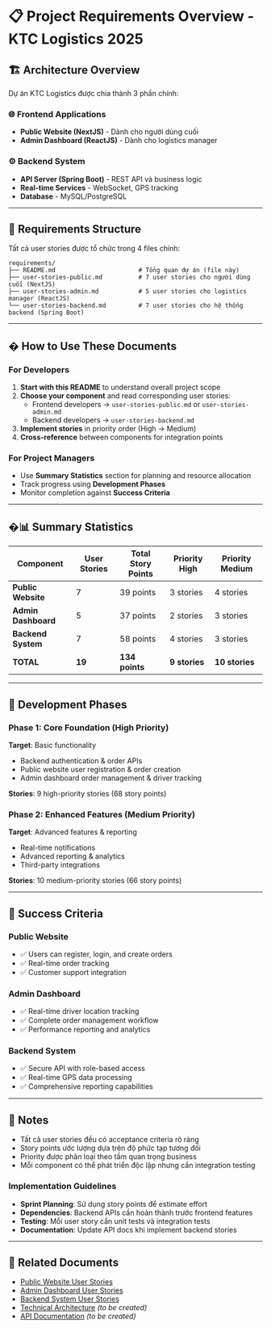 # 📋 Project Requirements Overview - KTC Logistics 2025

## 🏗️ Architecture Overview

Dự án KTC Logistics được chia thành 3 phần chính:

### 🌐 **Frontend Applications**

- **Public Website (NextJS)** - Dành cho người dùng cuối
- **Admin Dashboard (ReactJS)** - Dành cho logistics manager

### ⚙️ **Backend System**

- **API Server (Spring Boot)** - REST API và business logic
- **Real-time Services** - WebSocket, GPS tracking
- **Database** - MySQL/PostgreSQL

---

## 📁 Requirements Structure

Tất cả user stories được tổ chức trong 4 files chính:

```
requirements/
├── README.md                       # Tổng quan dự án (file này)
├── user-stories-public.md          # 7 user stories cho người dùng cuối (NextJS)
├── user-stories-admin.md           # 5 user stories cho logistics manager (ReactJS)
└── user-stories-backend.md         # 7 user stories cho hệ thống backend (Spring Boot)
```

---

## � How to Use These Documents

### For Developers

1. **Start with this README** to understand overall project scope
2. **Choose your component** and read corresponding user stories:
   - Frontend developers → `user-stories-public.md` or `user-stories-admin.md`
   - Backend developers → `user-stories-backend.md`
3. **Implement stories** in priority order (High → Medium)
4. **Cross-reference** between components for integration points

### For Project Managers

- Use **Summary Statistics** section for planning and resource allocation
- Track progress using **Development Phases**
- Monitor completion against **Success Criteria**

---

## �📊 Summary Statistics

| Component | User Stories | Total Story Points | Priority High | Priority Medium |
|-----------|--------------|-------------------|---------------|-----------------|
| **Public Website** | 7 | 39 points | 3 stories | 4 stories |
| **Admin Dashboard** | 5 | 37 points | 2 stories | 3 stories |
| **Backend System** | 7 | 58 points | 4 stories | 3 stories |
| **TOTAL** | **19** | **134 points** | **9 stories** | **10 stories** |

---

## 🚀 Development Phases

### Phase 1: Core Foundation (High Priority)
**Target**: Basic functionality
- Backend authentication & order APIs
- Public website user registration & order creation
- Admin dashboard order management & driver tracking

**Stories**: 9 high-priority stories (68 story points)

### Phase 2: Enhanced Features (Medium Priority)
**Target**: Advanced features & reporting
- Real-time notifications
- Advanced reporting & analytics
- Third-party integrations

**Stories**: 10 medium-priority stories (66 story points)

---

## 🎯 Success Criteria

### Public Website
- ✅ Users can register, login, and create orders
- ✅ Real-time order tracking
- ✅ Customer support integration

### Admin Dashboard  
- ✅ Real-time driver location tracking
- ✅ Complete order management workflow
- ✅ Performance reporting and analytics

### Backend System
- ✅ Secure API with role-based access
- ✅ Real-time GPS data processing
- ✅ Comprehensive reporting capabilities

---

## 📝 Notes

- Tất cả user stories đều có acceptance criteria rõ ràng
- Story points ước lượng dựa trên độ phức tạp tương đối
- Priority được phân loại theo tầm quan trọng business
- Mỗi component có thể phát triển độc lập nhưng cần integration testing

### Implementation Guidelines

- **Sprint Planning**: Sử dụng story points để estimate effort
- **Dependencies**: Backend APIs cần hoàn thành trước frontend features
- **Testing**: Mỗi user story cần unit tests và integration tests
- **Documentation**: Update API docs khi implement backend stories

---

## 🔗 Related Documents

- [Public Website User Stories](./user-stories-public.md)
- [Admin Dashboard User Stories](./user-stories-admin.md)
- [Backend System User Stories](./user-stories-backend.md)
- [Technical Architecture](../architecture.md) _(to be created)_
- [API Documentation](../api-docs.md) _(to be created)_
